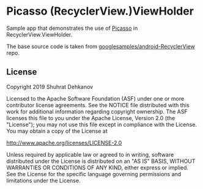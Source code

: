 # Picasso (RecyclerView.)ViewHolder

Sample app that demonstrates the use of [Picasso](https://github.com/square/picasso/) in RecyclerView.ViewHolder.

The base source code is taken from [googlesamples/android-RecyclerView](https://github.com/googlesamples/android-RecyclerView/tree/7269d023c30a7b23a59a8884cf85e6603b263267/kotlinApp) repo.

## License

Copyright 2019 Shuhrat Dehkanov

Licensed to the Apache Software Foundation (ASF) under one or more contributor
license agreements.  See the NOTICE file distributed with this work for
additional information regarding copyright ownership.  The ASF licenses this
file to you under the Apache License, Version 2.0 (the "License"); you may not
use this file except in compliance with the License.  You may obtain a copy of
the License at

http://www.apache.org/licenses/LICENSE-2.0

Unless required by applicable law or agreed to in writing, software
distributed under the License is distributed on an "AS IS" BASIS, WITHOUT
WARRANTIES OR CONDITIONS OF ANY KIND, either express or implied.  See the
License for the specific language governing permissions and limitations under
the License.
